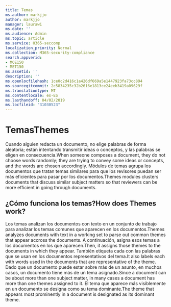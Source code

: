 ```yaml
---
title: Temas
ms.author: markjjo
author: markjjo
manager: laurawi
ms.date: ''
ms.audience: Admin
ms.topic: article
ms.service: O365-seccomp
localization_priority: Normal
ms.collection: M365-security-compliance
search.appverid:
- MOE150
- MET150
ms.assetid: ''
description: ''
ms.openlocfilehash: 1ce0c2d416c1a426df669a5e1447923fa73cc894
ms.sourcegitcommit: 2c5834235c32b2616e1813ce24eeb3419a09629f
ms.translationtype: MT
ms.contentlocale: es-ES
ms.lasthandoff: 04/02/2019
ms.locfileid: "31030523"
---
```

# <a name="themes"></a><span data-ttu-id="d2557-102">Temas</span><span class="sxs-lookup"><span data-stu-id="d2557-102">Themes</span></span>

<span data-ttu-id="d2557-103">Cuando alguien redacta un documento, no elige palabras de forma aleatoria; están intentando transmitir ideas o conceptos, y las palabras se eligen en consecuencia.</span><span class="sxs-lookup"><span data-stu-id="d2557-103">When someone composes a document, they do not choose words randomly; they are trying to convey some ideas or concepts, and the words are chosen accordingly.</span></span> <span data-ttu-id="d2557-104">Módulos de temas agrupa los documentos que tratan temas similares para que los revisores puedan ser más eficientes para pasar por los documentos.</span><span class="sxs-lookup"><span data-stu-id="d2557-104">Themes modules clusters documents that discuss similar subject matters so that reviewers can be more efficient in going through documents.</span></span>

## <a name="how-does-themes-work"></a><span data-ttu-id="d2557-105">¿Cómo funciona los temas?</span><span class="sxs-lookup"><span data-stu-id="d2557-105">How does Themes work?</span></span>

<span data-ttu-id="d2557-106">Los temas analizan los documentos con texto en un conjunto de trabajo para analizar los temas comunes que aparecen en los documentos.</span><span class="sxs-lookup"><span data-stu-id="d2557-106">Themes analyzes documents with text in a working set to parse out common themes that appear accross the documents.</span></span> <span data-ttu-id="d2557-107">A continuación, asigna esos temas a los documentos en los que aparecen.</span><span class="sxs-lookup"><span data-stu-id="d2557-107">Then, it assigns those themes to the documents in which they appear.</span></span> <span data-ttu-id="d2557-108">También etiqueta cada con las palabras que se usan en los documentos representativos del tema.</span><span class="sxs-lookup"><span data-stu-id="d2557-108">It also labels each with words used in the documents that are representative of the theme.</span></span> <span data-ttu-id="d2557-109">Dado que un documento puede estar sobre más de un asunto, en muchos casos, un documento tiene más de un tema asignado.</span><span class="sxs-lookup"><span data-stu-id="d2557-109">Since a document can be about more than one subject matter, in many cases a document has more than one themes assigned to it.</span></span> <span data-ttu-id="d2557-110">El tema que aparece más visiblemente en un documento se designa como su tema dominante.</span><span class="sxs-lookup"><span data-stu-id="d2557-110">The theme that appears most prominently in a document is designated as its dominant theme.</span></span>